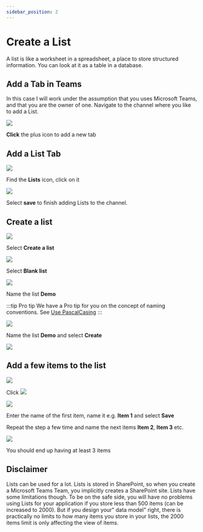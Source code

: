```yaml
---
sidebar_position: 2
---
```


# Create a List

A list is like a worksheet in a spreadsheet, a place to store structured information. You can look at it as a table in a database.

## Add a Tab in Teams

In this case I will work under the assumption that you uses Microsoft Teams, and that you are the owner of one. Navigate to the channel where you like to add a List. 

![](2022-09-22-14-16-51.png)

**Click** the plus icon to add a new tab
## Add a List Tab
![](2022-09-22-14-19-35.png)

Find the **Lists** icon, click on it

![](2022-09-22-14-20-07.png)

Select **save** to finish adding Lists to the channel.

## Create a list

![](2022-09-22-14-21-21.png)

Select **Create a list**

![](2022-09-22-14-22-55.png)

Select **Blank list**


![](2022-09-22-14-25-36.png)


Name the list **Demo** 

:::tip Pro tip
We have a Pro tip for you on the concept of naming conventions. See [Use PascalCasing](../../pro-tips/name-using-pascal-casing)
:::

![](2022-09-22-14-47-08.png)

Name the list **Demo** and select **Create**

![](2022-09-22-14-48-49.png)

## Add a few items to the list

![](2022-09-25-17-32-15.png)

Click ![](2022-09-25-17-32-48.png)

![](2022-09-25-17-33-28.png)

Enter the name of the first item, name it e.g. **Item 1** and select **Save**

Repeat the step a few time and name the next items **Item 2**, **Item 3** etc.

![](2022-09-25-17-36-09.png)

You should end up having at least 3 items


## Disclaimer

Lists can be used for a lot. Lists is stored in SharePoint, so when you create a Microsoft Teams Team, you implicitly creates a SharePoint site. Lists have some limitations though. To be on the safe side, you will have no problems using Lists for your application if you store less than 500 items (can be increased to 2000). But if you design your" data model" right, there is practically no limits to how many items you store in your lists, the 2000 items limit is only affecting the view of items.

